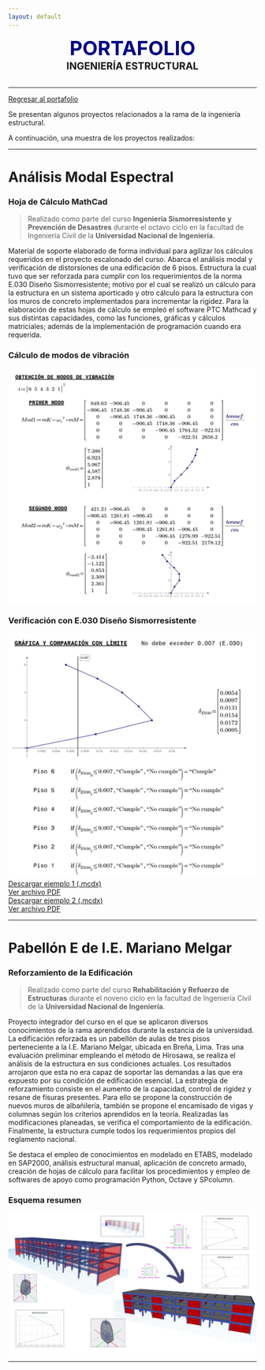 ```yaml
---
layout: default
---
```


<center><span style="font-size: 40px; color: #000080;"><b>PORTAFOLIO</b></span></center>
<center><span style="font-size: 20px;"><b>INGENIERÍA ESTRUCTURAL</b></span></center><br>

***

[Regresar al portafolio](../portfolio.html)

Se presentan algunos proyectos relacionados a la rama de la ingeniería estructural.

A continuación, una muestra de los proyectos realizados:

***

# Análisis Modal Espectral
### Hoja de Cálculo MathCad

> Realizado como parte del curso **Ingeniería Sismorresistente y Prevención de Desastres** durante el octavo ciclo en la facultad de Ingeniería Civil de la **Universidad Nacional de Ingeniería**.

Material de soporte elaborado de forma individual para agilizar los cálculos requeridos en el proyecto escalonado del curso. Abarca el análisis modal y verificación de distorsiones de una edificación de 6 pisos. Estructura la cual tuvo que ser reforzada para cumplir con los requerimientos de la norma E.030 Diseño Sismorresistente; motivo por el cual se realizó un cálculo para la estructura en un sistema aporticado y otro cálculo para la estructura con los muros de concreto implementados para incrementar la rigidez. Para la elaboración de estas hojas de cálculo se empleó el software PTC Mathcad y sus distintas capacidades, como las funciones, gráficas y cálculos matriciales; además de la implementación de programación cuando era requerida.
### Cálculo de modos de vibración
![img1](/assets/img/img_sismo_1.jpg)
### Verificación con E.030 Diseño Sismorresistente
![img1](/assets/img/img_sismo_2.jpg)
<br>
[Descargar ejemplo 1 (.mcdx)](/assets/files/Analisis-Modal-Aporticado.mcdx) <br>
[Ver archivo PDF](/assets/files/Analisis_Modal_Aporticado.pdf) <br>
[Descargar ejemplo 2 (.mcdx)](/assets/files/Analisis-Modal-Muros.mcdx) <br>
[Ver archivo PDF](/assets/files/Analisis_Modal_Muros.pdf)

***

# Pabellón E de I.E. Mariano Melgar
### Reforzamiento de la Edificación

> Realizado como parte del curso **Rehabilitación y Refuerzo de Estructuras** durante el noveno ciclo en la facultad de Ingeniería Civil de la **Universidad Nacional de Ingeniería**.

Proyecto integrador del curso en el que se aplicaron diversos conocimientos de la rama aprendidos durante la estancia de la universidad. La edificación reforzada es un pabellón de aulas de tres pisos perteneciente a la I.E. Mariano Melgar, ubicada en Breña, Lima. Tras una evaluación preliminar empleando el método de Hirosawa, se realiza el análisis de la estructura en sus condiciones actuales. Los resultados arrojaron que esta no era capaz de soportar las demandas a las que era expuesto por su condición de edificación esencial. La estrategia de reforzamiento consiste en el aumento de la capacidad, control de rigidez y resane de fisuras presentes. Para ello se propone la construcción de nuevos muros de albañilería, también se propone el encamisado de vigas y columnas según los criterios aprendidos en la teoría. Realizadas las modificaciones planeadas, se verifica el comportamiento de la edificación. Finalmente, la estructura cumple todos los requerimientos propios del reglamento nacional.

Se destaca el empleo de conocimientos en modelado en ETABS, modelado en SAP2000, análisis estructural manual, aplicación de concreto armado, creación de hojas de cálculo para facilitar los procedimientos y empleo de softwares de apoyo como programación Python, Octave y SPcolumn.

### Esquema resumen
![img1](/portfolio/assets/reforzamiento.jpg)

***